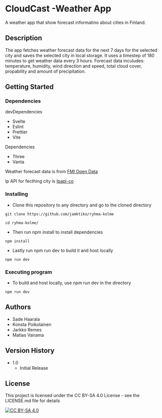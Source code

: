# CloudCast -Weather App

A weather app that show forecast informatino about cities in Finland.

## Description

The app fetches weather forecast data for the next 7 days for the selected city and saves the selected city in local storage. It uses a timestep of 180 minutes to get weather data every 3 hours. Forecast data inculudes: temperature, humidity, wind direction and speed, total cloud cover, propability and amount of precipitation.

## Getting Started

### Dependencies

devDependencies

- Svelte
- Eslint
- Prettier
- Vite

Dependencies

- Three
- Vanta

Weather forecast data is from [FMI Open Data](https://en.ilmatieteenlaitos.fi/open-data)

Ip API for fecthing city is [Ipapi-co](https://github.com/ipapi-co/)

### Installing

- Clone this repository to any directory and go to the cloned directory

```
git clone https://github.com/jamktiko/ryhma-kolme

cd ryhma-kolme/
```

- Then run npm install to install dependencies

```
npm install
```

- Lastly run npm run dev to build it and host locally

```
npm run dev
```

### Executing program

- To build and host locally, use npm run dev in the directory

```
npm run dev
```

## Authors

- Sade Haarala
- Konsta Poikolainen
- Jarkko Remes
- Matias Vairama

## Version History

- 1.0
  - Initial Release

## License

This project is licensed under the CC BY-SA 4.0 License - see the LICENSE.md file for details

[![CC BY-SA 4.0][cc-by-sa-image]][cc-by-sa]

[cc-by-sa]: http://creativecommons.org/licenses/by-sa/4.0/
[cc-by-sa-image]: https://licensebuttons.net/l/by-sa/4.0/88x31.png
